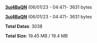 [**3uj4BaQN**](/data/3uj4BaQN.txt) (06/01/23 - 04:47)- 3631 bytes

[**3uj4BaQN**](/data/3uj4BaQN.txt) (06/01/23 - 04:47)- 3631 bytes

**Total Datas**: 3038

**Total Size**: 19.45 MB / 19.4 MB
